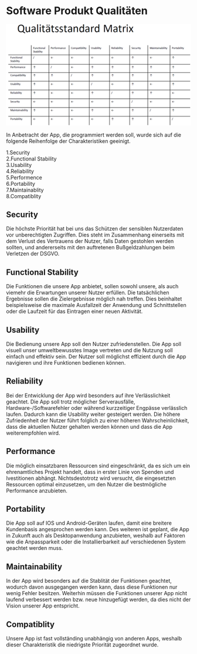 # Software Produkt Qualitäten

![Qualität](https://github.com/tjbnde/SE2Portfolio/blob/master/Abgabe%201/Qualit%C3%A4t/Qualit%C3%A4t-Raw/Qualit%C3%A4tsstandard%20Matrix.PNG)

In Anbetracht der App, die programmiert werden soll, wurde sich auf die folgende Reihenfolge der Charakteristiken geeinigt.

1.Security\
2.Functional Stability\
3.Usability\
4.Reliability\
5.Performence\
6.Portability\
7.Maintainablity\
8.Compatiblity

## Security
Die höchste Priorität hat bei uns das Schützen der sensiblen Nutzerdaten vor unberechtigten Zugriffen. Dies steht im Zusammenhang einerseits mit dem Verlust des Vertrauens der Nutzer, falls Daten gestohlen werden sollten, und andererseits mit den auftretenen Bußgeldzahlungen beim Verletzen der DSGVO.

## Functional Stability
Die Funktionen die unsere App anbietet, sollen sowohl unsere, als auch viemehr die Erwartungen unserer Nutzer erfüllen. Die tatsächlichen Ergebnisse sollen die Zielergebnisse möglich nah treffen. Dies beinhaltet beispielsweise die maximale Ausfallzeit der Anwendung und Schnittstellen oder die Laufzeit für das Eintragen einer neuen Aktivität.

## Usability
Die Bedienung unsere App soll den Nutzer zufriedenstellen. Die App soll visuell unser umweltbewusstes Image vertreten und die Nutzung soll einfach und effektiv sein. Der Nutzer soll möglichst effizient durch die App navigieren und ihre Funktionen bedienen können.

## Reliability
Bei der Entwicklung der App wird besonders auf ihre Verlässlichkeit geachtet. Die App soll trotz möglicher Serverausfälle, Hardware-/Softwarefehler oder während kurzzeitiger Engpässe verlässlich laufen. Dadurch kann die Usability weiter gesteigert werden. Die höhere Zufriedenheit der Nutzer führt folglich zu einer höheren Wahrscheinlichkeit, dass die aktuellen Nutzer gehalten werden können und dass die App weiterempfohlen wird.

## Performance
Die möglich einsatzbaren Ressourcen sind eingeschränkt, da es sich um ein ehrenamtliches Projekt handelt, dass in erster Linie von Spenden und Ivestitionen abhängt. Nichtsdestotrotz wird versucht, die eingesetzten Ressourcen optimal einzusetzen, um den Nutzer die bestmögliche Performance anzubieten.

## Portability
Die App soll auf IOS und Android-Geräten laufen, damit eine breitere Kundenbasis angesprochen werden kann. Des weiteren ist geplant, die App in Zukunft auch als Desktopanwendung anzubieten, weshalb auf Faktoren wie die Anpassparkeit oder die Installierbarkeit auf verschiedenen System geachtet werden muss.

## Maintainability
In der App wird besonders auf die Stablität der Funktionen geachtet, wodurch davon ausgegangen werden kann, dass diese Funktionen nur wenig Fehler besitzen. Weiterhin müssen die Funktionen unserer App nicht laufend verbessert werden bzw. neue hinzugefügt werden, da dies nicht der Vision unserer App entspricht.

## Compatiblity
Unsere App ist fast vollständing unabhängig von anderen Apps, weshalb dieser Charakteristik die niedrigste Priorität zugeordnet wurde. 
